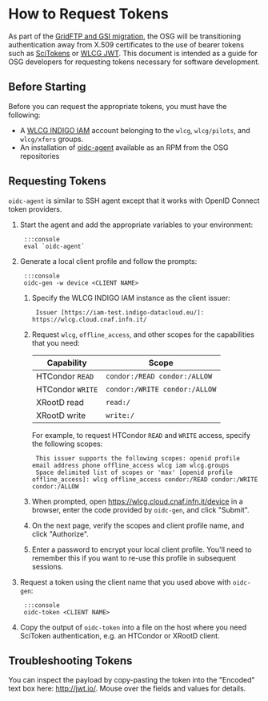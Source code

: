 How to Request Tokens
=====================

As part of the [GridFTP and GSI migration](../policy/gridftp-gsi-migration), the OSG will be transitioning authentication
away from X.509 certificates to the use of bearer tokens such as [SciTokens](http://scitokens.org/) or
[WLCG JWT](https://twiki.cern.ch/twiki/bin/view/LCG/WLCGAuthorizationWG).
This document is intended as a guide for OSG developers for requesting tokens necessary for software development.

Before Starting
---------------

Before you can request the appropriate tokens, you must have the following:

-   A [WLCG INDIGO IAM](https://wlcg.cloud.cnaf.infn.it/) account belonging to the `wlcg`, `wlcg/pilots`, and `wlcg/xfers`
    groups.
-   An installation of [oidc-agent](https://indigo-dc.gitbook.io/oidc-agent/) available as an RPM from the OSG
    repositories

Requesting Tokens
-----------------

`oidc-agent` is similar to SSH agent except that it works with OpenID Connect token providers.

1. Start the agent and add the appropriate variables to your environment:

        :::console
        eval `oidc-agent`

1. Generate a local client profile and follow the prompts:

        :::console
        oidc-gen -w device <CLIENT NAME>

    1. Specify the WLCG INDIGO IAM instance as the client issuer:

            Issuer [https://iam-test.indigo-datacloud.eu/]: https://wlcg.cloud.cnaf.infn.it/

    1. Request `wlcg`, `offline_access`, and other scopes for the capabilities that you need:

        | **Capability**   | **Scope**                     |
        |------------------|-------------------------------|
        | HTCondor `READ`  | `condor:/READ condor:/ALLOW`  |
        | HTCondor `WRITE` | `condor:/WRITE condor:/ALLOW` |
        | XRootD read      | `read:/`                      |
        | XRootD write     | `write:/`                     |

        For example, to request HTCondor `READ` and `WRITE` access, specify the following scopes:

            This issuer supports the following scopes: openid profile email address phone offline_access wlcg iam wlcg.groups
            Space delimited list of scopes or 'max' [openid profile offline_access]: wlcg offline_access condor:/READ condor:/WRITE condor:/ALLOW 

    1. When prompted, open <https://wlcg.cloud.cnaf.infn.it/device> in a browser, enter the code provided by `oidc-gen`,
       and click "Submit".

    1. On the next page, verify the scopes and client profile name, and click "Authorize".

    1. Enter a password to encrypt your local client profile.
       You'll need to remember this if you want to re-use this profile in subsequent sessions.

1. Request a token using the client name that you used above with `oidc-gen`:

        :::console
        oidc-token <CLIENT NAME>

1. Copy the output of `oidc-token` into a file on the host where you need SciToken authentication, e.g. an HTCondor or
   XRootD client.

Troubleshooting Tokens
----------------------

You can inspect the payload  by copy-pasting the token into the "Encoded" text box here: <http://jwt.io/>.
Mouse over the fields and values for details.
